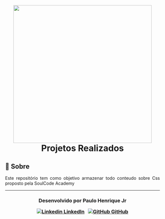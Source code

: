 <h1 align="center">
    <img src="https://secure.meetupstatic.com/photos/event/1/7/9/6/600_492366038.jpeg" width="450px"></br>
    Projetos Realizados<br>
</h1>


## 💬 Sobre 

<p align="justify">Este repositório tem como objetivo armazenar todo conteudo sobre Css proposto pela SoulCode Academy</p>



---

<h3 align="center">

  Desenvolvido por Paulo Henrique Jr
  <br/>

  <a align="center">

   [![Linkedin](https://i.stack.imgur.com/gVE0j.png) LinkedIn](https://www.linkedin.com/in/paulohenrique-jr/)
&nbsp;
  [![GitHub](https://i.stack.imgur.com/tskMh.png) GitHub](https://github.com/PauloHenriqueJr)
  </a>
</h3>